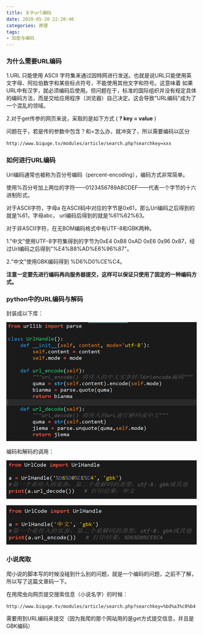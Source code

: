 ```yaml
---
title: 关于url编码
date: 2020-05-20 22:20:46
categories: 原理
tags:
- 加密与编码
---
```


### 为什么需要URL编码

1.URL 只能使用 ASCII 字符集来通过因特网进行发送。也就是说URL只能使用英文字母、阿拉伯数字和某些标点符号，不能使用其他文字和符号。这意味着 如果URL中有汉字，就必须编码后使用。但问题在于，标准的国际组织并没有规定具体的编码方法，而是交给应用程序（浏览器）自己决定。这会导致"URL编码"成为了一个混乱的领域。

2.对于get传参的网页来说，采取的是如下方式 ( **? key = value** )



问题在于，若是传的参数中包含？和=怎么办，就冲突了，所以需要编码以区分

```html
http://www.biquge.tv/modules/article/search.php?searchkey=xxx
```



### 如何进行URL编码

Url编码通常也被称为百分号编码（percent-encoding），编码方式非常简单。

使用%百分号加上两位的字符——0123456789ABCDEF——代表一个字节的十六进制形式。

对于ASCII字符，字母a 在ASCII码中对应的字节是0x61，那么Url编码之后得到的就是%61，字母abc， url编码后得到的就是%61%62%63。

对于非ASCII字符，在无BOM编码格式中有UTF-8和GBK两种。

1."中文"使用UTF-8字符集得到的字节为0xE4 0xB8 0xAD 0xE6 0x96 0x87，经过Url编码之后得到"%E4%B8%AD%E6%96%87"。

2.“中文”使用GBK编码得到 %D6%D0%CE%C4。

**注意一定要先进行编码再向服务器提交，这样可以保证只使用了固定的一种编码方式。**



### python中的URL编码与解码

封装成以下库：

![img](关于url编码/3YXY0RNS559LLMX2S.png)

编码和解码的调用：

![img](关于url编码/C8_WNYJOSO1DW4U4DCI.png)

![img](关于url编码/4XY3KDFEVGWA8D_BZOXX.png)



### 小说爬取

爬小说的脚本写的时候没碰到什么别的问题，就是一个编码的问题，之前不了解，所以写了这篇文章码一下。

在用爬虫向网页提交搜索信息（小说名字）的时候：

```html
http://www.biquge.tv/modules/article/search.php?searchkey=%bd%a3%c0%b4
```

需要用到URL编码来提交（因为我爬的那个网站用的是get方式提交信息，并且是GBK编码）

